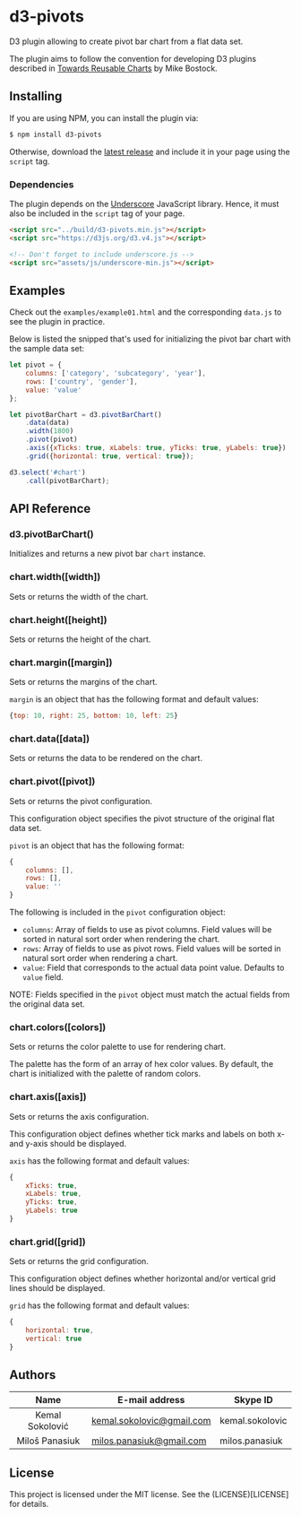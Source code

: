 # d3-pivots

D3 plugin allowing to create pivot bar chart from a flat data set.

The plugin aims to follow the convention for developing D3 plugins described in [Towards Reusable Charts](https://bost.ocks.org/mike/chart/) by Mike Bostock.

## Installing

If you are using NPM, you can install the plugin via:

```sh
$ npm install d3-pivots
```

Otherwise, download the [latest release](https://github.com/ksokolovic/d3-pivots/releases/latest) and include it in your page using the `script` tag.

### Dependencies

The plugin depends on the [Underscore](https://underscorejs.org/) JavaScript library. Hence, it must also be included in the `script` tag of your page.

```html
<script src="../build/d3-pivots.min.js"></script>
<script src="https://d3js.org/d3.v4.js"></script>

<!-- Don't forget to include underscore.js -->
<script src="assets/js/underscore-min.js"></script>
```

## Examples

Check out the `examples/example01.html` and the corresponding `data.js` to see the plugin in practice. 

Below is listed the snipped that's used for initializing the pivot bar chart with the sample data set:

```js
let pivot = {
    columns: ['category', 'subcategory', 'year'],
    rows: ['country', 'gender'],
    value: 'value'
};

let pivotBarChart = d3.pivotBarChart()
    .data(data)
    .width(1800)
    .pivot(pivot)
    .axis({xTicks: true, xLabels: true, yTicks: true, yLabels: true})
    .grid({horizontal: true, vertical: true});

d3.select('#chart')
    .call(pivotBarChart);
```

## API Reference

### d3.pivotBarChart()

Initializes and returns a new pivot bar `chart` instance.

### chart.width([width])

Sets or returns the width of the chart.

### chart.height([height])

Sets or returns the height of the chart.

### chart.margin([margin])

Sets or returns the margins of the chart.

`margin` is an object that has the following format and default values: 

```js
{top: 10, right: 25, bottom: 10, left: 25}
```

### chart.data([data])

Sets or returns the data to be rendered on the chart.

### chart.pivot([pivot])

Sets or returns the pivot configuration. 

This configuration object specifies the pivot structure of the original flat data set.

`pivot` is an object that has the following format:

```js
{
    columns: [],
    rows: [],
    value: ''
}
```

The following is included in the `pivot` configuration object:

- `columns`: Array of fields to use as pivot columns. Field values will be sorted in natural sort order when rendering the chart.
- `rows`: Array of fields to use as pivot rows. Field values will be sorted in natural sort order when rendering a chart.
- `value`: Field that corresponds to the actual data point value. Defaults to `value` field.

NOTE: Fields specified in the `pivot` object must match the actual fields from the original data set.

### chart.colors([colors])

Sets or returns the color palette to use for rendering chart. 

The palette has the form of an array of hex color values. By default, the chart is initialized with the palette of random colors.

### chart.axis([axis])

Sets or returns the axis configuration.

This configuration object defines whether tick marks and labels on both x- and y-axis should be displayed. 

`axis` has the following format and default values: 

```js
{
    xTicks: true, 
    xLabels: true, 
    yTicks: true, 
    yLabels: true
}
```

### chart.grid([grid])

Sets or returns the grid configuration.

This configuration object defines whether horizontal and/or vertical grid lines should be displayed. 

`grid` has the following format and default values:

```js
{
    horizontal: true,
    vertical: true
}
```

## Authors

 Name                | E-mail address            | Skype ID
:-------------------:|---------------------------|----------------
 Kemal Sokolović     | kemal.sokolovic@gmail.com | kemal.sokolovic
 Miloš Panasiuk      | milos.panasiuk@gmail.com  | milos.panasiuk

## License

This project is licensed under the MIT license. See the (LICENSE)[LICENSE] for details.